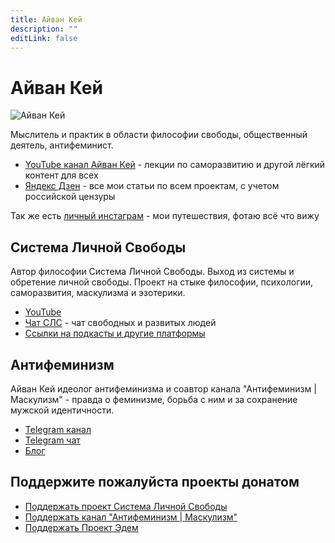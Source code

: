 ```yaml
---
title: Айван Кей
description: ""
editLink: false
---
```


# Айван Кей

![Айван Кей](/media/ivan-k.avif)

Мыслитель и практик в области философии свободы, общественный деятель, антифеминист.

- [YouTube канал Айван Кей](https://www.youtube.com/@ivan-k-freedom) - лекции по саморазвитию и другой лёгкий контент для всех
- [Яндекс Дзен](https://dzen.ru/ivan_k_freedom) - все мои статьи по всем проектам, с учетом российской цензуры

Так же есть [личный инстаграм](https://www.instagram.com/ivan_k_freedom) - мои путешествия, фотаю всё что вижу

## Система Личной Свободы

Автор философии Система Личной Свободы. Выход из системы и обретение личной свободы. Проект на стыке философии, психологии, саморазвития, маскулизма и эзотерики.

- [YouTube](https://www.youtube.com/@slsfreedom)
- [Чат СЛС](https://t.me/slsfreedom_chat) - чат свободных и развитых людей
- [Ссылки на подкасты и другие платформы](/ru/page/links)

## Антифеминизм

Айван Кей идеолог антифеминизма и соавтор канала "Антифеминизм | Маскулизм" - правда о феминизме, борьба с ним и за сохранение мужской идентичности.

- [Telegram канал](https://t.me/antifem_battle)
- [Telegram чат](https://t.me/antifem_battle_chat)
- [Блог](https://blog.antifem-move.org/ru/recent/1)

## Поддержите пожалуйста проекты донатом

- [Поддержать проект Система Личной Свободы](/ru/page/donate)
- [Поддержать канал "Антифеминизм | Маскулизм"](https://blog.antifem-move.org/ru/page/donate)
- [Поддержать Проект Эдем](https://prjedem.org/ru/page/donate)
